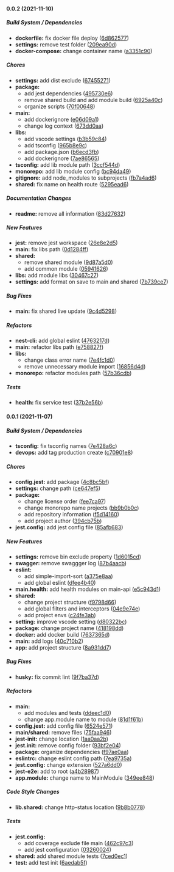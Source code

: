 #### 0.0.2 (2021-11-10)

##### Build System / Dependencies

* **dockerfile:**  fix docker file deploy ([6d862577](https://github.com/mikemajesty/nestjs-monorepo/commit/6d862577aa6aa6b0bfcfe481a7246c45091b2fe1))
* **settings:**  remove test folder ([209ea90d](https://github.com/mikemajesty/nestjs-monorepo/commit/209ea90d35495927b37f7ad14c59fa9061bbf877))
* **docker-compose:**  change container name ([a3351c90](https://github.com/mikemajesty/nestjs-monorepo/commit/a3351c9073417f8f39581645633a1098526310ee))

##### Chores

* **settings:**  add dist exclude ([67455271](https://github.com/mikemajesty/nestjs-monorepo/commit/67455271ed0daab3d7067c4f1b63636572a39245))
* **package:**
  *  add jest dependencies ([495730e6](https://github.com/mikemajesty/nestjs-monorepo/commit/495730e6903af7b991e966b2622b19000f4b464e))
  *  remove shared build and add module build ([6925a40c](https://github.com/mikemajesty/nestjs-monorepo/commit/6925a40c26b87baa063bc2905f8373999102ca99))
  *  organize scripts ([70f00648](https://github.com/mikemajesty/nestjs-monorepo/commit/70f00648074dacd36c4f56201e32341dfd76edcc))
* **main:**
  *  add dockerignore ([e06d09a1](https://github.com/mikemajesty/nestjs-monorepo/commit/e06d09a1748d13b63f0e13b158ca2228370052f9))
  *  change log context ([673dd0aa](https://github.com/mikemajesty/nestjs-monorepo/commit/673dd0aa87599606c5489e1b79a5f78290eabb0c))
* **libs:**
  *  add vscode settings ([b3b59c84](https://github.com/mikemajesty/nestjs-monorepo/commit/b3b59c847cdc22ec3ef1e99c52f746e0b974ec64))
  *  add tsconfig ([965b8e9c](https://github.com/mikemajesty/nestjs-monorepo/commit/965b8e9c75da0e0a151f37740fe787d8132c10a3))
  *  add package.json ([b6ecd3fb](https://github.com/mikemajesty/nestjs-monorepo/commit/b6ecd3fbb9d3b005fc9665607e392b7f218b2341))
  *  add dockerignore ([7ae86565](https://github.com/mikemajesty/nestjs-monorepo/commit/7ae86565bb0db87166d04940b746a760dd2fb856))
* **tsconfig:**  add lib module path ([3ccf544d](https://github.com/mikemajesty/nestjs-monorepo/commit/3ccf544d7f884f5d13baaea8c17c81c62c041c85))
* **monorepo:**  add lib module config ([bc94da49](https://github.com/mikemajesty/nestjs-monorepo/commit/bc94da49da4208c51d631be92e83355c735bbb3f))
* **gitignore:**  add node_modules to subprojects ([fb7a4ad6](https://github.com/mikemajesty/nestjs-monorepo/commit/fb7a4ad6f30247d754e38b06e3ee916fddd46015))
* **shared:**  fix name on health route ([5295ead6](https://github.com/mikemajesty/nestjs-monorepo/commit/5295ead6bd29d5a88aadb948ce3ecc183ebe3cef))

##### Documentation Changes

* **readme:**  remove all information ([83d27632](https://github.com/mikemajesty/nestjs-monorepo/commit/83d2763242433dcd61565d3f1dd905279abb8b8a))

##### New Features

* **jest:**  remove jest workspace ([26e8e2d5](https://github.com/mikemajesty/nestjs-monorepo/commit/26e8e2d54bb42eca910be0c5a59da6e0d4e59c3b))
* **main:**  fix libs path ([0d1284ff](https://github.com/mikemajesty/nestjs-monorepo/commit/0d1284ff39be13e757d1369cab582399975939e6))
* **shared:**
  *  remove shared module ([9d87a5d0](https://github.com/mikemajesty/nestjs-monorepo/commit/9d87a5d0198764a3b52c0b94eb90940d948a5dff))
  *  add common module ([05941626](https://github.com/mikemajesty/nestjs-monorepo/commit/05941626b05e4848481c67d1d4cfce70c557fd7a))
* **libs:**  add module libs ([30467c27](https://github.com/mikemajesty/nestjs-monorepo/commit/30467c27e50a0b009a65aa1dfa9ee0f0cba1b797))
* **settings:**  add format on save to main and shared ([7b739ce7](https://github.com/mikemajesty/nestjs-monorepo/commit/7b739ce7fde9f03b2769de207210f1435750ad2b))

##### Bug Fixes

* **main:**  fix shared live update ([9c4d5298](https://github.com/mikemajesty/nestjs-monorepo/commit/9c4d5298122dd6149c054fc17e44343a7f5575f2))

##### Refactors

* **nest-cli:**  add global eslint ([4763217d](https://github.com/mikemajesty/nestjs-monorepo/commit/4763217da69de2a508608431c7b88ae14463ccbe))
* **main:**  refactor libs path ([e758827f](https://github.com/mikemajesty/nestjs-monorepo/commit/e758827f6561f0b9663fbff09162bd082e35a28a))
* **libs:**
  *  change class error name ([7e4fc1d0](https://github.com/mikemajesty/nestjs-monorepo/commit/7e4fc1d0a1ec8857dc2b7fe3c89e9e61ae241ceb))
  *  remove unnecessary module import ([16856d4d](https://github.com/mikemajesty/nestjs-monorepo/commit/16856d4d76d95b8108fdae96e3b96a680413c90e))
* **monorepo:**  refactor modules path ([57b36cdb](https://github.com/mikemajesty/nestjs-monorepo/commit/57b36cdb2b54c4fb50edc68e0fdba19200631213))

##### Tests

* **health:**  fix service test ([37b2e56b](https://github.com/mikemajesty/nestjs-monorepo/commit/37b2e56b8e2aa7dd5e5ebe05da39b25300f2b9d4))

#### 0.0.1 (2021-11-07)

##### Build System / Dependencies

* **tsconfig:**  fix tsconfig names ([7e428a6c](https://github.com/mikemajesty/nestjs-monorepo/commit/7e428a6c7445c1bd5518a2c24478f3a9fc3a6d33))
* **devops:**  add tag production create ([c70901e8](https://github.com/mikemajesty/nestjs-monorepo/commit/c70901e86fd29ee652cc7e832f16dc876119effe))

##### Chores

* **config.jest:**  add package ([4c8bc5bf](https://github.com/mikemajesty/nestjs-monorepo/commit/4c8bc5bf6c7eb06f7e0ae57c85ae74e3e57f7358))
* **settings:**  change path ([ce647ef5](https://github.com/mikemajesty/nestjs-monorepo/commit/ce647ef5a5c983fee0dd3c3047fb0cd2f918adc6))
* **package:**
  *  change license order ([fee7ca97](https://github.com/mikemajesty/nestjs-monorepo/commit/fee7ca97f5f181d4e48d6311aae5aba2032bcf83))
  *  change monorepo name projects ([bb9b0b0c](https://github.com/mikemajesty/nestjs-monorepo/commit/bb9b0b0cc1dfe41dcabd4554837fbed218817ed0))
  *  add repository information ([f5d14160](https://github.com/mikemajesty/nestjs-monorepo/commit/f5d141609176497bdce7bfe721c7a4c73aaf7797))
  *  add project author ([394cb75b](https://github.com/mikemajesty/nestjs-monorepo/commit/394cb75bcc874c544f17b285cc386718f31ac4fe))
* **jest.config:**  add jest config file ([85afb683](https://github.com/mikemajesty/nestjs-monorepo/commit/85afb6837ffa85f298a8d217976d7331eac55e38))

##### New Features

* **settings:**  remove bin exclude property ([1d6015cd](https://github.com/mikemajesty/nestjs-monorepo/commit/1d6015cdf13158d7e2f442b0944f165c6381a81a))
* **swagger:**  remove swaggger log ([87b4aacb](https://github.com/mikemajesty/nestjs-monorepo/commit/87b4aacba5b94e2e82bf4d0669fbcaea809634d4))
* **eslint:**
  *  add simple-import-sort ([a375e8aa](https://github.com/mikemajesty/nestjs-monorepo/commit/a375e8aaff98bf024ae930ebcaeaaf6ffa9c7b03))
  *  add global eslint ([dfee4b40](https://github.com/mikemajesty/nestjs-monorepo/commit/dfee4b40364ceff06245dd5a1283131d284d2b8b))
* **main.health:**  add health modules on main-api ([e5c943d1](https://github.com/mikemajesty/nestjs-monorepo/commit/e5c943d13f5c13b2d4d10fd8228e5b2193c08b71))
* **shared:**
  *  change project structure ([f9798d66](https://github.com/mikemajesty/nestjs-monorepo/commit/f9798d6687e3881d1023c96decae411fd35170d8))
  *  add global filters and interceptors ([04e9e74e](https://github.com/mikemajesty/nestjs-monorepo/commit/04e9e74e35441dfe7640435181c4d67a86a590de))
  *  add project envs ([c24fe3ab](https://github.com/mikemajesty/nestjs-monorepo/commit/c24fe3ab0866226965d0de36d1f14da495a1b00a))
* **setting:**  improve vscode setting ([d80322bc](https://github.com/mikemajesty/nestjs-monorepo/commit/d80322bca6f07fd7478232e0d1e3a2f6a80ebd3b))
* **package:**  change project name ([418198dd](https://github.com/mikemajesty/nestjs-monorepo/commit/418198dd07a30c022ade84f721157bd687d476c1))
* **docker:**  add docker build ([7637365d](https://github.com/mikemajesty/nestjs-monorepo/commit/7637365d670b44085117f93fe05e156d4dca90bc))
* **main:**  add logs ([40c710b2](https://github.com/mikemajesty/nestjs-monorepo/commit/40c710b2eb302e7e58a7c1778790d97a5986cbec))
* **app:**  add project structure ([8a931dd7](https://github.com/mikemajesty/nestjs-monorepo/commit/8a931dd79581c6939bdb4a5598e728780403e548))

##### Bug Fixes

* **husky:**  fix commit lint ([9f7ba37d](https://github.com/mikemajesty/nestjs-monorepo/commit/9f7ba37d7ff74c89cfd0a1cfa063013e7296bb85))

##### Refactors

* **main:**
  *  add modules and tests ([ddeec1d0](https://github.com/mikemajesty/nestjs-monorepo/commit/ddeec1d0fd4fdf8c9dca1c2fbab1c395ff7a04cb))
  *  change app.module name to module ([81d1f61b](https://github.com/mikemajesty/nestjs-monorepo/commit/81d1f61b98978e5b82df511ec2b23a508b9ef5b2))
* **config.jest:**  add config file ([6524e571](https://github.com/mikemajesty/nestjs-monorepo/commit/6524e571b872f3cee71993e39b0b815c7839e9fb))
* **main/shared:**  remove files ([75faa946](https://github.com/mikemajesty/nestjs-monorepo/commit/75faa9469c5542bf3fd661ff89eba1d817a730a2))
* **jest-init:**  change location ([1aa0aa2b](https://github.com/mikemajesty/nestjs-monorepo/commit/1aa0aa2bb9ad4c8d5eb7de496ddde6bc9f703ee2))
* **jest.init:**  remove config folder ([93bf2e04](https://github.com/mikemajesty/nestjs-monorepo/commit/93bf2e04692b5c6f5727e359cf838c7b621d0983))
* **package:**  organize dependencies ([f97ae0aa](https://github.com/mikemajesty/nestjs-monorepo/commit/f97ae0aaf53402d53d38a930b512ef899b2610c3))
* **eslintrc:**  change eslint config path ([7ea9735a](https://github.com/mikemajesty/nestjs-monorepo/commit/7ea9735a4838db197d331219893d8d498d360075))
* **jest.config:**  change extension ([527a6dd0](https://github.com/mikemajesty/nestjs-monorepo/commit/527a6dd06569a583e1f4b7a8f661a3c5e421bc98))
* **jest-e2e:**  add to root ([a4b28987](https://github.com/mikemajesty/nestjs-monorepo/commit/a4b28987cdda4e9125e5d4f35b63e3cf40957211))
* **app.module:**  change name to MainModule ([349ee848](https://github.com/mikemajesty/nestjs-monorepo/commit/349ee84823585dfa76f333b329dc59626d46b28e))

##### Code Style Changes

* **lib.shared:**  change http-status location ([9b8b0778](https://github.com/mikemajesty/nestjs-monorepo/commit/9b8b0778e068836a466916b7d1c3ef0b474b7867))

##### Tests

* **jest.config:**
  *  add coverage exclude file main ([462c97c3](https://github.com/mikemajesty/nestjs-monorepo/commit/462c97c33bd2119a67d33e3120bf2e4f83a083ab))
  *  add jest configuration ([03260024](https://github.com/mikemajesty/nestjs-monorepo/commit/032600245d9d8112acb937661a29e63da7297fda))
* **shared:**  add shared module tests ([7ced0ec1](https://github.com/mikemajesty/nestjs-monorepo/commit/7ced0ec145864c6beb2de6cdf358816f0c530bc0))
* **test:**  add test init ([6aedab5f](https://github.com/mikemajesty/nestjs-monorepo/commit/6aedab5fccbf07e77adbd1dd555bb8274df04dca))

